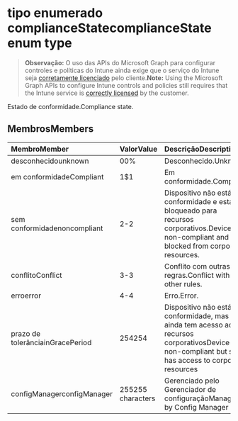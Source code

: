 # <a name="compliancestate-enum-type"></a><span data-ttu-id="d795e-101">tipo enumerado complianceState</span><span class="sxs-lookup"><span data-stu-id="d795e-101">complianceState enum type</span></span>

> <span data-ttu-id="d795e-102">**Observação:** O uso das APIs do Microsoft Graph para configurar controles e políticas do Intune ainda exige que o serviço do Intune seja [corretamente licenciado](https://go.microsoft.com/fwlink/?linkid=839381) pelo cliente.</span><span class="sxs-lookup"><span data-stu-id="d795e-102">**Note:** Using the Microsoft Graph APIs to configure Intune controls and policies still requires that the Intune service is [correctly licensed](https://go.microsoft.com/fwlink/?linkid=839381) by the customer.</span></span>

<span data-ttu-id="d795e-103">Estado de conformidade.</span><span class="sxs-lookup"><span data-stu-id="d795e-103">Compliance state.</span></span>
## <a name="members"></a><span data-ttu-id="d795e-104">Membros</span><span class="sxs-lookup"><span data-stu-id="d795e-104">Members</span></span>
|<span data-ttu-id="d795e-105">Membro</span><span class="sxs-lookup"><span data-stu-id="d795e-105">Member</span></span>|<span data-ttu-id="d795e-106">Valor</span><span class="sxs-lookup"><span data-stu-id="d795e-106">Value</span></span>|<span data-ttu-id="d795e-107">Descrição</span><span class="sxs-lookup"><span data-stu-id="d795e-107">Description</span></span>|
|:---|:---|:---|
|<span data-ttu-id="d795e-108">desconhecido</span><span class="sxs-lookup"><span data-stu-id="d795e-108">unknown</span></span>|<span data-ttu-id="d795e-109">0</span><span class="sxs-lookup"><span data-stu-id="d795e-109">0%</span></span>|<span data-ttu-id="d795e-110">Desconhecido.</span><span class="sxs-lookup"><span data-stu-id="d795e-110">Unknown</span></span>|
|<span data-ttu-id="d795e-111">em conformidade</span><span class="sxs-lookup"><span data-stu-id="d795e-111">Compliant</span></span>|<span data-ttu-id="d795e-112">1</span><span class="sxs-lookup"><span data-stu-id="d795e-112">$1</span></span>|<span data-ttu-id="d795e-113">Em conformidade.</span><span class="sxs-lookup"><span data-stu-id="d795e-113">Compliant</span></span>|
|<span data-ttu-id="d795e-114">sem conformidade</span><span class="sxs-lookup"><span data-stu-id="d795e-114">noncompliant</span></span>|<span data-ttu-id="d795e-115">2</span><span class="sxs-lookup"><span data-stu-id="d795e-115">-2</span></span>|<span data-ttu-id="d795e-116">Dispositivo não está em conformidade e está bloqueado para recursos corporativos.</span><span class="sxs-lookup"><span data-stu-id="d795e-116">Device is non-compliant and is blocked from corporate resources.</span></span>|
|<span data-ttu-id="d795e-117">conflito</span><span class="sxs-lookup"><span data-stu-id="d795e-117">Conflict</span></span>|<span data-ttu-id="d795e-118">3</span><span class="sxs-lookup"><span data-stu-id="d795e-118">-3</span></span>|<span data-ttu-id="d795e-119">Conflito com outras regras.</span><span class="sxs-lookup"><span data-stu-id="d795e-119">Conflict with other rules.</span></span>|
|<span data-ttu-id="d795e-120">erro</span><span class="sxs-lookup"><span data-stu-id="d795e-120">error</span></span>|<span data-ttu-id="d795e-121">4</span><span class="sxs-lookup"><span data-stu-id="d795e-121">-4</span></span>|<span data-ttu-id="d795e-122">Erro.</span><span class="sxs-lookup"><span data-stu-id="d795e-122">Error.</span></span>|
|<span data-ttu-id="d795e-123">prazo de tolerância</span><span class="sxs-lookup"><span data-stu-id="d795e-123">inGracePeriod</span></span>|<span data-ttu-id="d795e-124">254</span><span class="sxs-lookup"><span data-stu-id="d795e-124">254</span></span>|<span data-ttu-id="d795e-125">Dispositivo não está em conformidade, mas ainda tem acesso aos recursos corporativos</span><span class="sxs-lookup"><span data-stu-id="d795e-125">Device is non-compliant but still has access to corporate resources</span></span>|
|<span data-ttu-id="d795e-126">configManager</span><span class="sxs-lookup"><span data-stu-id="d795e-126">configManager</span></span>|<span data-ttu-id="d795e-127">255</span><span class="sxs-lookup"><span data-stu-id="d795e-127">255 characters</span></span>|<span data-ttu-id="d795e-128">Gerenciado pelo Gerenciador de configuração</span><span class="sxs-lookup"><span data-stu-id="d795e-128">Managed by Config Manager</span></span>|



